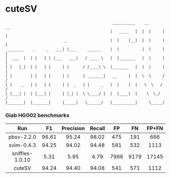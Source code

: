 # cuteSV


	                                               __________    __       __
	                                              |   ____   |  |  |     |  |
	                          _                   |  |    |__|  |  |     |  |
	 _______    _     _   ___| |___     ______    |  |          |  |     |  |
	|  ___  |  | |   | | |___   ___|   / ____ \   |  |_______   |  |     |  |
	| |   |_|  | |   | |     | |      / /____\ \  |_______   |  |  |     |  |
	| |        | |   | |     | |      | _______|   __     |  |  \  \     /  /
	| |    _   | |   | |     | |  _   | |     _   |  |    |  |   \  \   /  /
	| |___| |  | |___| |     | |_| |  \ \____/ |  |  |____|  |    \  \_/  /
	|_______|  |_______|     |_____|   \______/   |__________|     \_____/


### Giab HG002 benchmarks

|Run|F1|Precision|Recall|FP|FN|FP+FN|
|:-:|:-:|:-:|:-:|:-:|:-:|:-:|
|pbsv-2.2.0|96.61|95.24|98.02|475|191|666|
|svim-0.4.3|94.25|94.02|94.48|581|532|1113|
|sniffles-1.0.10|5.31|5.95|4.79|7966|9179|17145|
|cuteSV|94.24|94.40|94.08|541|571|1112|
